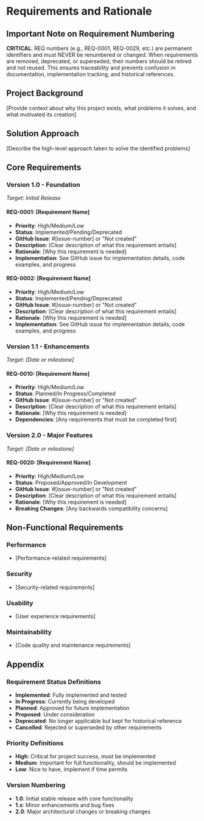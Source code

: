 # Requirements and Rationale

## Important Note on Requirement Numbering

**CRITICAL**: REQ numbers (e.g., REQ-0001, REQ-0029, etc.) are permanent identifiers and must NEVER be renumbered or changed. When requirements are removed, deprecated, or superseded, their numbers should be retired and not reused. This ensures traceability and prevents confusion in documentation, implementation tracking, and historical references.

## Project Background

[Provide context about why this project exists, what problems it solves, and what motivated its creation]

## Solution Approach

[Describe the high-level approach taken to solve the identified problems]

## Core Requirements

### Version 1.0 - Foundation
*Target: Initial Release*

#### REQ-0001: [Requirement Name]
- **Priority**: High/Medium/Low
- **Status**: Implemented/Pending/Deprecated
- **GitHub Issue**: #[issue-number] or "Not created"
- **Description**: [Clear description of what this requirement entails]
- **Rationale**: [Why this requirement is needed]
- **Implementation**: See GitHub issue for implementation details, code examples, and progress

#### REQ-0002: [Requirement Name]
- **Priority**: High/Medium/Low
- **Status**: Implemented/Pending/Deprecated
- **GitHub Issue**: #[issue-number] or "Not created"
- **Description**: [Clear description of what this requirement entails]
- **Rationale**: [Why this requirement is needed]
- **Implementation**: See GitHub issue for implementation details, code examples, and progress

### Version 1.1 - Enhancements
*Target: [Date or milestone]*

#### REQ-0010: [Requirement Name]
- **Priority**: High/Medium/Low
- **Status**: Planned/In Progress/Completed
- **GitHub Issue**: #[issue-number] or "Not created"
- **Description**: [Clear description of what this requirement entails]
- **Rationale**: [Why this requirement is needed]
- **Dependencies**: [Any requirements that must be completed first]

### Version 2.0 - Major Features
*Target: [Date or milestone]*

#### REQ-0020: [Requirement Name]
- **Priority**: High/Medium/Low
- **Status**: Proposed/Approved/In Development
- **GitHub Issue**: #[issue-number] or "Not created"
- **Description**: [Clear description of what this requirement entails]
- **Rationale**: [Why this requirement is needed]
- **Breaking Changes**: [Any backwards compatibility concerns]

## Non-Functional Requirements

### Performance
- [Performance-related requirements]

### Security
- [Security-related requirements]

### Usability
- [User experience requirements]

### Maintainability
- [Code quality and maintenance requirements]

## Appendix

### Requirement Status Definitions
- **Implemented**: Fully implemented and tested
- **In Progress**: Currently being developed
- **Planned**: Approved for future implementation
- **Proposed**: Under consideration
- **Deprecated**: No longer applicable but kept for historical reference
- **Cancelled**: Rejected or superseded by other requirements

### Priority Definitions
- **High**: Critical for project success, must be implemented
- **Medium**: Important for full functionality, should be implemented
- **Low**: Nice to have, implement if time permits

### Version Numbering
- **1.0**: Initial stable release with core functionality
- **1.x**: Minor enhancements and bug fixes
- **2.0**: Major architectural changes or breaking changes